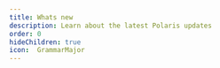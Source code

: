 ```yaml
---
title: Whats new
description: Learn about the latest Polaris updates
order: 0
hideChildren: true
icon:  GrammarMajor
---
```

